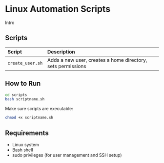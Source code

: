 # Linux Automation Scripts

Intro

## Scripts

| Script | Description |
|:-------|:------------|
| `create_user.sh` | Adds a new user, creates a home directory, sets permissions |


## How to Run

```bash
cd scripts
bash scriptname.sh
```

Make sure scripts are executable:
```bash
chmod +x scriptname.sh
```

## Requirements

- Linux system
- Bash shell
- sudo privileges (for user management and SSH setup)


